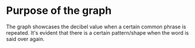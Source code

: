 # Purpose of the graph
The graph showcases the decibel value when a certain common phrase is repeated.
It's evident that there is a certain pattern/shape when the word is said over again.
